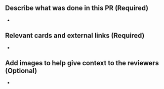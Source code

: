 ## Describe what was done in this PR (Required)

-

## Relevant cards and external links (Required)

-

## Add images to help give context to the reviewers (Optional)

-
